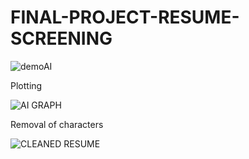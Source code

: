 # FINAL-PROJECT-RESUME-SCREENING

![demoAI](https://user-images.githubusercontent.com/48982403/158047978-a2f53091-11c3-4daf-beca-5d0e0e1933e1.JPG)


Plotting

![AI GRAPH](https://user-images.githubusercontent.com/48982403/158047937-668e7dca-c0dc-415d-9889-b784be12fa8b.JPG)

Removal of characters

![CLEANED RESUME](https://user-images.githubusercontent.com/48982403/158047997-03afac98-86c4-46a7-85e6-bc86d7b56e1b.JPG)


